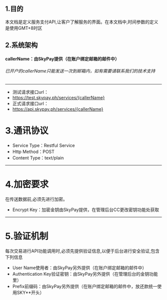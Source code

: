 ## 1.目的
本文档是定义服务支付API,让客户了解服务的界面。在本文档中,时间参数的定义是使用GMT+8时区
## 2.系统架构
#### callerName：由SkyPay提供（在账户绑定邮箱的邮件中）
######  已开户的callerName只能发送一次到邮箱内，如有需要请联系我们的技术支持
_________________
- 测试请求接口url：
- https://test.skypay.ph/services/{callerName}
- 正式请求接口url：
- https://api.skypay.ph/services/{callerName}
# 3.通讯协议
- Service Type：Restful Service
- Http Method：POST
- Content Type：text/plain
_________________

# 4.加密要求
在传送数据前,必须先进行加密。
- Encrypt Key：加密金钥由SkyPay提供，在管理后台CC更改密钥功能处获取
_________________

# 5.验证机制
每次交易进行API功能调用时,必须先提供验证信息,以便于后台进行安全验证,包含下列信息
- User Name使用者：由SkyPay另外提供（在账户绑定邮箱的邮件中）
- Authentication Key验证密钥：由SkyPay另外提供（在管理后台的金钥功能里）
- Prefix前缀码：由SkyPay另外提供（在账户绑定邮箱的邮件中，放还款统一使用SKY**开头）
